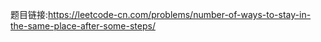 题目链接:<https://leetcode-cn.com/problems/number-of-ways-to-stay-in-the-same-place-after-some-steps/>  